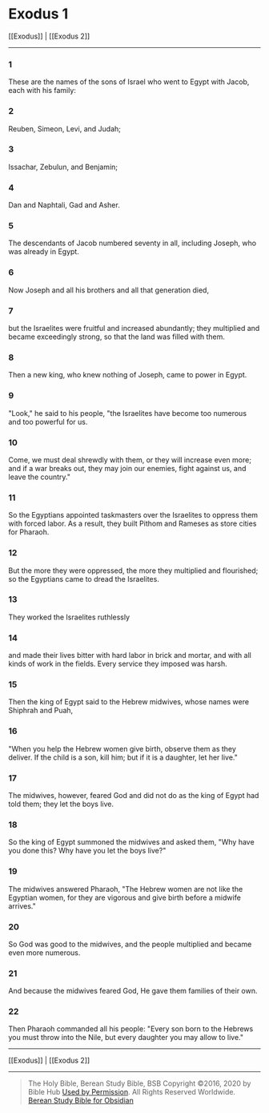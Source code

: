 # Exodus 1

[[Exodus]] | [[Exodus 2]]

---

### 1
These are the names of the sons of Israel who went to Egypt with Jacob, each with his family:

### 2
Reuben, Simeon, Levi, and Judah;

### 3
Issachar, Zebulun, and Benjamin;

### 4
Dan and Naphtali, Gad and Asher.

### 5
The descendants of Jacob numbered seventy in all, including Joseph, who was already in Egypt.

### 6
Now Joseph and all his brothers and all that generation died,

### 7
but the Israelites were fruitful and increased abundantly; they multiplied and became exceedingly strong, so that the land was filled with them.

### 8
Then a new king, who knew nothing of Joseph, came to power in Egypt.

### 9
"Look," he said to his people, "the Israelites have become too numerous and too powerful for us.

### 10
Come, we must deal shrewdly with them, or they will increase even more; and if a war breaks out, they may join our enemies, fight against us, and leave the country."

### 11
So the Egyptians appointed taskmasters over the Israelites to oppress them with forced labor. As a result, they built Pithom and Rameses as store cities for Pharaoh.

### 12
But the more they were oppressed, the more they multiplied and flourished; so the Egyptians came to dread the Israelites.

### 13
They worked the Israelites ruthlessly

### 14
and made their lives bitter with hard labor in brick and mortar, and with all kinds of work in the fields. Every service they imposed was harsh.

### 15
Then the king of Egypt said to the Hebrew midwives, whose names were Shiphrah and Puah,

### 16
"When you help the Hebrew women give birth, observe them as they deliver. If the child is a son, kill him; but if it is a daughter, let her live."

### 17
The midwives, however, feared God and did not do as the king of Egypt had told them; they let the boys live.

### 18
So the king of Egypt summoned the midwives and asked them, "Why have you done this? Why have you let the boys live?"

### 19
The midwives answered Pharaoh, "The Hebrew women are not like the Egyptian women, for they are vigorous and give birth before a midwife arrives."

### 20
So God was good to the midwives, and the people multiplied and became even more numerous.

### 21
And because the midwives feared God, He gave them families of their own.

### 22
Then Pharaoh commanded all his people: "Every son born to the Hebrews you must throw into the Nile, but every daughter you may allow to live."

---

[[Exodus]] | [[Exodus 2]]

---

> The Holy Bible, Berean Study Bible, BSB
> Copyright &copy;2016, 2020 by Bible Hub
> [Used by Permission](https://berean.bible/terms.htm). All Rights Reserved Worldwide.
> [Berean Study Bible for Obsidian](https://github.com/gapmiss/berean-study-bible-for-obsidian)

